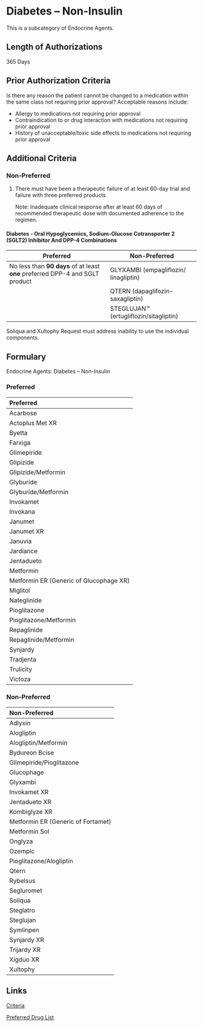 # Diabetes – Non-Insulin

This is a subcategory of Endocrine Agents.

## Length of Authorizations

365 Days

## Prior Authorization Criteria

Is there any reason the patient cannot be changed to a medication within the same class not requiring prior approval? Acceptable reasons include:

-   Allergy to medications not requiring prior approval
-   Contraindication to or drug interaction with medications not requiring prior approval
-   History of unacceptable/toxic side effects to medications not requiring prior approval

## Additional Criteria

### Non-Preferred

1.  There must have been a therapeutic failure of at least 60-day trial and failure with three preferred products

    Note: Inadequate clinical response after at least 60 days of recommended therapeutic dose with documented adherence to the regimen.

#### Diabetes - Oral Hypoglycemics, Sodium-Glucose Cotransporter 2 (SGLT2) Inhibitor And DPP-4 Combinations

| **Preferred**                                                                 | **Non-Preferred**                      |
| ----------------------------------------------------------------------------- | -------------------------------------- |
| No less than **90 days** of at least **one** preferred DPP-4 and SGLT product | GLYXAMBI (empagliflozin/ linagliptin)  |
|                                                                               | QTERN (dapaglifozin-saxagliptin)       |
|                                                                               | STEGLUJAN™ (ertugliflozin/sitagliptin) |

Soliqua and Xultophy Request must address inability to use the individual components.

## Formulary

Endocrine Agents: Diabetes – Non-Insulin

### Preferred

| Preferred                               |
| :-------------------------------------- |
| Acarbose                                |
| Actoplus Met XR                         |
| Byetta                                  |
| Farxiga                                 |
| Glimepiride                             |
| Glipizide                               |
| Glipizide/Metformin                     |
| Glyburide                               |
| Glyburide/Metformin                     |
| Invokamet                               |
| Invokana                                |
| Janumet                                 |
| Janumet XR                              |
| Januvia                                 |
| Jardiance                               |
| Jentadueto                              |
| Metformin                               |
| Metformin ER (Generic of Glucophage XR) |
| Miglitol                                |
| Nateglinide                             |
| Pioglitazone                            |
| Pioglitazone/Metformin                  |
| Repaglinide                             |
| Repaglinide/Metformin                   |
| Synjardy                                |
| Tradjenta                               |
| Trulicity                               |
| Victoza                                 |

### Non-Preferred

| Non-Preferred                      |
| :--------------------------------- |
| Adlyxin                            |
| Alogliptin                         |
| Alogliptin/Metformin               |
| Bydureon Bcise                     |
| Glimepiride/Pioglitazone           |
| Glucophage                         |
| Glyxambi                           |
| Invokamet XR                       |
| Jentadueto XR                      |
| Kombiglyze XR                      |
| Metformin ER (Generic of Fortamet) |
| Metformin Sol                      |
| Onglyza                            |
| Ozempic                            |
| Pioglitazone/Alogliptin            |
| Qtern                              |
| Rybelsus                           |
| Segluromet                         |
| Soliqua                            |
| Steglatro                          |
| Steglujan                          |
| Symlinpen                          |
| Synjardy XR                        |
| Trijardy XR                        |
| Xigduo XR                          |
| Xultophy                           |

## Links

[Criteria](https://pharmacy.medicaid.ohio.gov/sites/default/files/20221001_UPDL_Criteria_APPROVED.pdf#page=51)

[Preferred Drug List](https://pharmacy.medicaid.ohio.gov/sites/default/files/20221001_UPDL_APPROVED_.pdf#page=20)